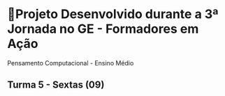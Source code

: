 # 📝Projeto Desenvolvido durante a 3ª Jornada no GE - Formadores em Ação

Pensamento Computacional - Ensino Médio

## Turma 5 - Sextas (09)
